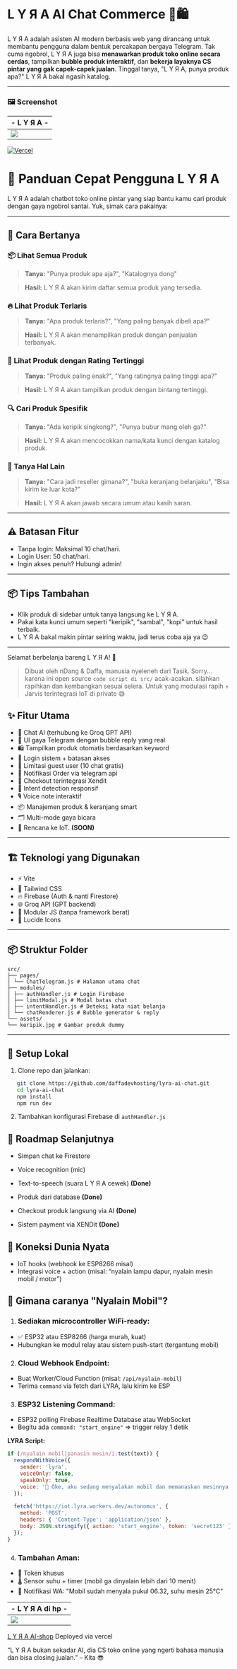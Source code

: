 # L Y Я A AI Chat Commerce 🧠🛍️

L Y Я A adalah asisten AI modern berbasis web yang dirancang untuk membantu pengguna dalam bentuk percakapan bergaya Telegram. Tak cuma ngobrol, L Y Я A juga bisa **menawarkan produk toko online secara cerdas**, tampilkan **bubble produk interaktif**, dan **bekerja layaknya CS pintar yang gak capek-capek jualan**. Tinggal tanya, "L Y Я A, punya produk apa?" L Y Я A bakal ngasih katalog.

---

### 🖼️ Screenshot

|            - L Y Я A -            |
|--------------------------------|
|![](./src/assets/lyra-ai.png)|

[![Vercel](https://img.shields.io/badge/Live%20Demo-Vercel-black?logo=vercel)](https://lyra-ai-nine.vercel.app)

# 📖 Panduan Cepat Pengguna L Y Я A

L Y Я A adalah chatbot toko online pintar yang siap bantu kamu cari produk dengan gaya ngobrol santai. Yuk, simak cara pakainya:

---

## 🤖 Cara Bertanya

### 📦 Lihat Semua Produk

> **Tanya:** "Punya produk apa aja?", "Katalognya dong"

> **Hasil:** L Y Я A akan kirim daftar semua produk yang tersedia.

### 🔥 Lihat Produk Terlaris

> **Tanya:** "Apa produk terlaris?", "Yang paling banyak dibeli apa?"

> **Hasil:** L Y Я A akan menampilkan produk dengan penjualan terbanyak.

### 🌟 Lihat Produk dengan Rating Tertinggi

> **Tanya:** "Produk paling enak?", "Yang ratingnya paling tinggi apa?"

> **Hasil:** L Y Я A akan tampilkan produk dengan bintang tertinggi.

### 🔍 Cari Produk Spesifik

> **Tanya:** "Ada keripik singkong?", "Punya bubur mang oleh ga?"

> **Hasil:** L Y Я A akan mencocokkan nama/kata kunci dengan katalog produk.

### 🙋 Tanya Hal Lain

> **Tanya:** "Cara jadi reseller gimana?", "buka keranjang belanjaku", "Bisa kirim ke luar kota?"

> **Hasil:** L Y Я A akan jawab secara umum atau kasih saran.

---

## ⚠️ Batasan Fitur

* Tanpa login: Maksimal 10 chat/hari.
* Login User: 50 chat/hari.
* Ingin akses penuh? Hubungi admin!

---

## 📦 Tips Tambahan

* Klik produk di sidebar untuk tanya langsung ke L Y Я A.
* Pakai kata kunci umum seperti "keripik", "sambal", "kopi" untuk hasil terbaik.
* L Y Я A bakal makin pintar seiring waktu, jadi terus coba aja ya 😉

---

Selamat berbelanja bareng L Y Я A! 💜

> Dibuat oleh nDang & Daffa, manusia nyeleneh dari Tasik.
> Sorry... karena ini open source `code script di src/` acak-acakan. silahkan rapihkan dan kembangkan sesuai selera.
> Untuk yang modulasi rapih + Jarvis terintegrasi IoT di private 😅


## ✨ Fitur Utama

- 🧠 Chat AI (terhubung ke Groq GPT API)
- 💬 UI gaya Telegram dengan bubble reply yang real
- 🛍️ Tampilkan produk otomatis berdasarkan keyword
- 🔐 Login sistem + batasan akses
- 🚫 Limitasi guest user (10 chat gratis)
- 💬 Notifikasi Order via telegram api
- 🛒 Checkout terintegrasi Xendit
- 🧠 Intent detection responsif
- 🎙️ Voice note interaktif
- 📦 Manajemen produk & keranjang smart
- 🗂️ Multi-mode gaya bicara
- 🚀 Rencana ke IoT. **(SOON)**

---

## 🏗️ Teknologi yang Digunakan

- ⚡️ Vite
- 🎨 Tailwind CSS
- 🔥 Firebase (Auth & nanti Firestore)
- 🌐 Groq API (GPT backend)
- 🧩 Modular JS (tanpa framework berat)
- 🦾 Lucide Icons

---

## 📦 Struktur Folder

```pgsql
src/
├── pages/
│ └── ChatTelegram.js # Halaman utama chat
├── modules/
│ ├── authHandler.js # Login Firebase
│ ├── limitModal.js # Modal batas chat
│ ├── intentHandler.js # Deteksi kata niat belanja
│ └── chatRenderer.js # Bubble generator & reply
└── assets/
└── keripik.jpg # Gambar produk dummy
```

---

## 🚀 Setup Lokal

1. Clone repo dan jalankan:
```bash
   git clone https://github.com/daffadevhosting/lyra-ai-chat.git
   cd lyra-ai-chat
   npm install
   npm run dev
```
2. Tambahkan konfigurasi Firebase di `authHandler.js`

## 📌 Roadmap Selanjutnya

 - Simpan chat ke Firestore

 - Voice recognition (mic)

 - Text-to-speech (suara L Y Я A cewek) **(Done)**

 - Produk dari database **(Done)**

 - Checkout produk langsung via AI **(Done)**

 - Sistem payment via XENDit **(Done)**

## 🔌 Koneksi Dunia Nyata
 - IoT hooks (webhook ke ESP8266 misal)
 - Integrasi voice + action (misal: “nyalain lampu dapur, nyalain mesin mobil / motor”)

 ## 🧠 Gimana caranya "Nyalain Mobil"?
1. ### Sediakan microcontroller WiFi-ready:
* ✅ ESP32 atau ESP8266 (harga murah, kuat)
* Hubungkan ke modul relay atau sistem push-start (tergantung mobil)

2. ### Cloud Webhook Endpoint:
* Buat Worker/Cloud Function (misal: `/api/nyalain-mobil`)
* Terima `command` via fetch dari LYRA, lalu kirim ke ESP

3. ### ESP32 Listening Command:
* ESP32 polling Firebase Realtime Database atau WebSocket
* Begitu ada `command: "start_engine"` => trigger relay 1 detik

**LYRA Script:**

```lyra.config.js
if (/nyalain mobil|panasin mesin/i.test(text)) {
  respondWithVoice({
    sender: 'lyra',
    voiceOnly: false,
    speakOnly: true,
    voice: '🚗 Oke, aku sedang menyalakan mobil dan memanaskan mesinnya...'
  });
  
  fetch('https://iot.lyra.workers.dev/autonomus', {
    method: 'POST',
    headers: { 'Content-Type': 'application/json' },
    body: JSON.stringify({ action: 'start_engine', token: 'secret123' })
  });
}
```
4. ### Tambahan Aman:

- 🔐 Token khusus
- 🌡️ Sensor suhu + timer (mobil ga dinyalain lebih dari 10 menit)
- 📱 Notifikasi WA: "Mobil sudah menyala pukul 06.32, suhu mesin 25°C"


|         - L Y Я A di hp -         |
|--------------------------------|
|![](./src/assets/lyra-mob.png)|

[L Y Я A AI-shop](https://lyra-ai-nine.vercel.app) Deployed via vercel

“L Y Я A bukan sekadar AI, dia CS toko online yang ngerti bahasa manusia dan bisa closing jualan.” – Kita 😎

